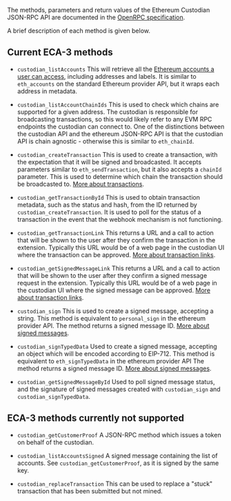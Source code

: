 The methods, parameters and return values of the Ethereum Custodian JSON-RPC API are documented in the [OpenRPC specification](https://consensys-vertical-apps.github.io/ethereum-custodian-api/api-documentation). 

A brief description of each method is given below.

## Current ECA-3 methods

- `custodian_listAccounts`
   This will retrieve all the [Ethereum accounts a user can access](../../accounts), including addresses and labels. It is similar to `eth_accounts` on the standard Ethereum provider API, but it wraps each address in metadata.


- `custodian_listAccountChainIds`
   This is used to check which chains are supported for a given address. The custodian is responsible for broadcasting transactions, so this would likely refer to any EVM RPC endpoints the custodian can connect to. One of the distinctions between the custodian API and the ethereum JSON-RPC API is that the custodian API is chain agnostic - otherwise this is similar to `eth_chainId`.

- `custodian_createTransaction`
   This is used to create a transaction, with the expectation that it will be signed and broadcasted. It accepts parameters similar to `eth_sendTransaction`, but it also accepts a `chainId` parameter. This is used to determine which chain the transaction should be broadcasted to. [More about transactions](../../transactions/overview).


- `custodian_getTransactionById`
    This is used to obtain transaction metadata, such as the status and hash, from the ID returned by `custodian_createTransaction`. It is used to poll for the status of a transaction in the event that the webhook mechanism is not functioning.

- `custodian_getTransactionLink` 
    This returns a URL and a call to action that will be shown to the user after they confirm the transaction in the extension. Typically this URL would be of a web page in the custodian UI where the transaction can be approved. [More about transaction links](../../deeplink).

- `custodian_getSignedMessageLink` 
    This returns a URL and a call to action that will be shown to the user after they confirm a signed message request in the extension. Typically this URL would be of a web page in the custodian UI where the signed message can be approved. [More about transaction links](../../deeplink).

- `custodian_sign`
    This is used to create a signed message, accepting a string. This method is equivalent to `personal_sign` in the ethereum provider API. The method returns a signed message ID. [More about signed messages](../../signed-messages).

- `custodian_signTypedData`
    Used to create a signed message, accepting an object which will be encoded according to EIP-712. This method is equivalent to `eth_signTypedData` in the ethereum provider API The method returns a signed message ID. [More about signed messages](../../signed-messages).

- `custodian_getSignedMessageById`
   Used to poll signed message status, and the signature of signed messages created with `custodian_sign` and `custodian_signTypedData`. 

## ECA-3 methods currently not supported

- `custodian_getCustomerProof`
   A JSON-RPC method which issues a token on behalf of the custodian.


- `custodian_listAccountsSigned`
   A signed message containing the list of accounts. See `custodian_getCustomerProof`, as it is signed by the same key.

- `custodian_replaceTransaction`
   This can be used to replace a "stuck" transaction that has been submitted but not mined.
